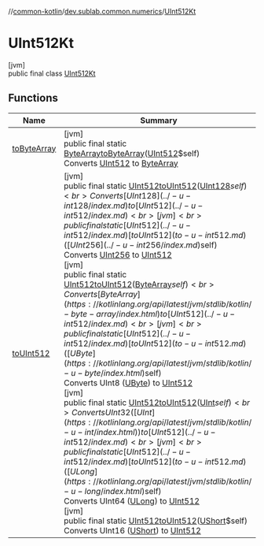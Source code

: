 //[common-kotlin](../../../index.md)/[dev.sublab.common.numerics](../index.md)/[UInt512Kt](index.md)

# UInt512Kt

[jvm]\
public final class [UInt512Kt](index.md)

## Functions

| Name | Summary |
|---|---|
| [toByteArray](to-byte-array.md) | [jvm]<br>public final static [ByteArray](https://kotlinlang.org/api/latest/jvm/stdlib/kotlin/-byte-array/index.html)[toByteArray](to-byte-array.md)([UInt512](../-u-int512/index.md)$self)<br>Converts [UInt512](../-u-int512/index.md) to [ByteArray](https://kotlinlang.org/api/latest/jvm/stdlib/kotlin/-byte-array/index.html) |
| [toUInt512](to-u-int512.md) | [jvm]<br>public final static [UInt512](../-u-int512/index.md)[toUInt512](to-u-int512.md)([UInt128](../-u-int128/index.md)$self)<br>Converts [UInt128](../-u-int128/index.md) to [UInt512](../-u-int512/index.md)<br>[jvm]<br>public final static [UInt512](../-u-int512/index.md)[toUInt512](to-u-int512.md)([UInt256](../-u-int256/index.md)$self)<br>Converts [UInt256](../-u-int256/index.md) to [UInt512](../-u-int512/index.md)<br>[jvm]<br>public final static [UInt512](../-u-int512/index.md)[toUInt512](to-u-int512.md)([ByteArray](https://kotlinlang.org/api/latest/jvm/stdlib/kotlin/-byte-array/index.html)$self)<br>Converts [ByteArray](https://kotlinlang.org/api/latest/jvm/stdlib/kotlin/-byte-array/index.html) to [UInt512](../-u-int512/index.md)<br>[jvm]<br>public final static [UInt512](../-u-int512/index.md)[toUInt512](to-u-int512.md)([UByte](https://kotlinlang.org/api/latest/jvm/stdlib/kotlin/-u-byte/index.html)$self)<br>Converts UInt8 ([UByte](https://kotlinlang.org/api/latest/jvm/stdlib/kotlin/-u-byte/index.html)) to [UInt512](../-u-int512/index.md)<br>[jvm]<br>public final static [UInt512](../-u-int512/index.md)[toUInt512](to-u-int512.md)([UInt](https://kotlinlang.org/api/latest/jvm/stdlib/kotlin/-u-int/index.html)$self)<br>Converts UInt32 ([UInt](https://kotlinlang.org/api/latest/jvm/stdlib/kotlin/-u-int/index.html)) to [UInt512](../-u-int512/index.md)<br>[jvm]<br>public final static [UInt512](../-u-int512/index.md)[toUInt512](to-u-int512.md)([ULong](https://kotlinlang.org/api/latest/jvm/stdlib/kotlin/-u-long/index.html)$self)<br>Converts UInt64 ([ULong](https://kotlinlang.org/api/latest/jvm/stdlib/kotlin/-u-long/index.html)) to [UInt512](../-u-int512/index.md)<br>[jvm]<br>public final static [UInt512](../-u-int512/index.md)[toUInt512](to-u-int512.md)([UShort](https://kotlinlang.org/api/latest/jvm/stdlib/kotlin/-u-short/index.html)$self)<br>Converts UInt16 ([UShort](https://kotlinlang.org/api/latest/jvm/stdlib/kotlin/-u-short/index.html)) to [UInt512](../-u-int512/index.md) |
